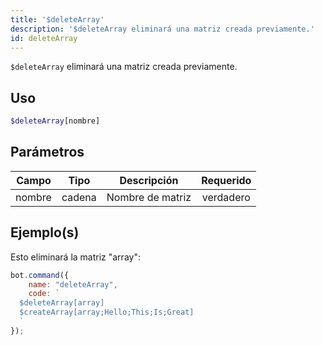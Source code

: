 ```yaml
---
title: '$deleteArray'
description: '$deleteArray eliminará una matriz creada previamente.'
id: deleteArray
---
```


`$deleteArray` eliminará una matriz creada previamente.

## Uso

```php
$deleteArray[nombre]
```

## Parámetros

| Campo  | Tipo   | Descripción      | Requerido |
| ------ | ------ | ---------------- |:---------:|
| nombre | cadena | Nombre de matriz | verdadero |

## Ejemplo(s)

Esto eliminará la matriz "array":

```javascript
bot.command({
    name: "deleteArray",
    code: `
  $deleteArray[array]
  $createArray[array;Hello;This;Is;Great]
  `
});
```